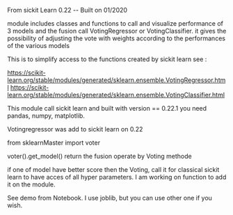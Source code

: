 From sickit Learn 0.22 -- Built on 01/2020

module includes classes and functions to call and visualize performance of 3 models
and the fusion call VotingRegressor or VotingClassifier. it gives the possibility 
of adjusting the vote with weights according to the performances of the various models

This is to simplify access to the functions created by sickit learn see :

https://scikit-learn.org/stable/modules/generated/sklearn.ensemble.VotingRegressor.html
https://scikit-learn.org/stable/modules/generated/sklearn.ensemble.VotingClassifier.html


This module call sickit learn and built with version == 0.22.1
you need pandas, numpy, matplotlib.

Votingregressor was add to sickit learn on 0.22

from sklearnMaster import voter

voter().get_model() return the fusion operate by Voting methode 

if one of model have better score then the Voting, call it for classical sickit learn to have acces
of all hyper parameters. I am working on function to add it on the module.

See demo from Notebook. I use joblib, but you can use other one if you wish.